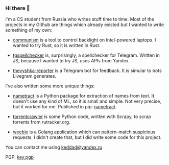### Hi there 👋

I'm a CS student from Russia who writes stuff time to time. Most of the projects in my Github are things which already existed but I wanted to write something of my own:

* [communism](https://github.com/keddad/communism) is a tool to control backlight on Intel-powered laptops. I wanted to try Rust, so it is written in Rust.

* [tgspellchecker](https://github.com/keddad/tgspellchecker) is, surprisingly, a spellchecker for Telegram. Written in JS, because I wanted to try JS, uses APIs from Yandex.

* [thevyshka-reporter](https://github.com/keddad/thevyshka-reporter) is a Telegram bot for feedback. It is simular to bots Livegram generates.

I've also written some more unique things:

* [nametract](https://github.com/keddad/nametract) is a Python package for extraction of names from text. It doesn't use any kind of ML, so it is small and simple. Not very precise, but it worked for me. Published in pip: [nametract](https://pypi.org/project/nametract/).

* [torrentcrawler](https://github.com/keddad/torrentcrawler) is some Python code, written with Scrapy, to scrap torrents from rutracker.org.

* [weebie](https://github.com/keddad/weebie) is a Golang application which can pattern-match suspicious requests. I didn't create that, but I did write some code for this project.

You can contact me using keddad@yandex.ru

PGP: [key.pgp](key.pgp)
